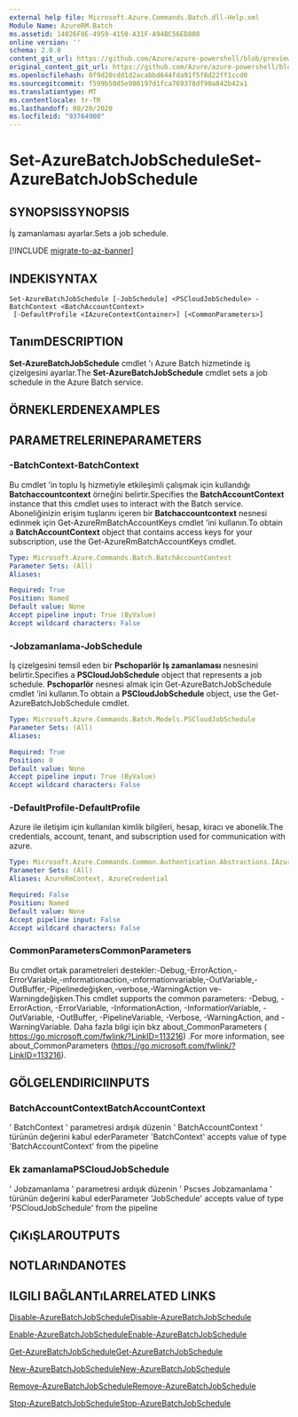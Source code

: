 ```yaml
---
external help file: Microsoft.Azure.Commands.Batch.dll-Help.xml
Module Name: AzureRM.Batch
ms.assetid: 14026F0E-4959-4150-A31F-A94BC56ED808
online version: ''
schema: 2.0.0
content_git_url: https://github.com/Azure/azure-powershell/blob/preview/src/ResourceManager/AzureBatch/Commands.Batch/help/Set-AzureBatchJobSchedule.md
original_content_git_url: https://github.com/Azure/azure-powershell/blob/preview/src/ResourceManager/AzureBatch/Commands.Batch/help/Set-AzureBatchJobSchedule.md
ms.openlocfilehash: 0f9d20cdd1d2acabbd644fda91f5f8d22ff1ccd0
ms.sourcegitcommit: f599b50d5e980197d1fca769378df90a842b42a1
ms.translationtype: MT
ms.contentlocale: tr-TR
ms.lasthandoff: 08/20/2020
ms.locfileid: "93764900"
---
```

# <span data-ttu-id="19b08-101">Set-AzureBatchJobSchedule</span><span class="sxs-lookup"><span data-stu-id="19b08-101">Set-AzureBatchJobSchedule</span></span>

## <span data-ttu-id="19b08-102">SYNOPSIS</span><span class="sxs-lookup"><span data-stu-id="19b08-102">SYNOPSIS</span></span>
<span data-ttu-id="19b08-103">İş zamanlaması ayarlar.</span><span class="sxs-lookup"><span data-stu-id="19b08-103">Sets a job schedule.</span></span>

[!INCLUDE [migrate-to-az-banner](../../includes/migrate-to-az-banner.md)]

## <span data-ttu-id="19b08-104">INDEKI</span><span class="sxs-lookup"><span data-stu-id="19b08-104">SYNTAX</span></span>

```
Set-AzureBatchJobSchedule [-JobSchedule] <PSCloudJobSchedule> -BatchContext <BatchAccountContext>
 [-DefaultProfile <IAzureContextContainer>] [<CommonParameters>]
```

## <span data-ttu-id="19b08-105">Tanım</span><span class="sxs-lookup"><span data-stu-id="19b08-105">DESCRIPTION</span></span>
<span data-ttu-id="19b08-106">**Set-AzureBatchJobSchedule** cmdlet 'ı Azure Batch hizmetinde iş çizelgesini ayarlar.</span><span class="sxs-lookup"><span data-stu-id="19b08-106">The **Set-AzureBatchJobSchedule** cmdlet sets a job schedule in the Azure Batch service.</span></span>

## <span data-ttu-id="19b08-107">ÖRNEKLERDEN</span><span class="sxs-lookup"><span data-stu-id="19b08-107">EXAMPLES</span></span>

## <span data-ttu-id="19b08-108">PARAMETRELERINE</span><span class="sxs-lookup"><span data-stu-id="19b08-108">PARAMETERS</span></span>

### <span data-ttu-id="19b08-109">-BatchContext</span><span class="sxs-lookup"><span data-stu-id="19b08-109">-BatchContext</span></span>
<span data-ttu-id="19b08-110">Bu cmdlet 'in toplu Iş hizmetiyle etkileşimli çalışmak için kullandığı **Batchaccountcontext** örneğini belirtir.</span><span class="sxs-lookup"><span data-stu-id="19b08-110">Specifies the **BatchAccountContext** instance that this cmdlet uses to interact with the Batch service.</span></span>
<span data-ttu-id="19b08-111">Aboneliğinizin erişim tuşlarını içeren bir **Batchaccountcontext** nesnesi edinmek için Get-AzureRmBatchAccountKeys cmdlet 'ini kullanın.</span><span class="sxs-lookup"><span data-stu-id="19b08-111">To obtain a **BatchAccountContext** object that contains access keys for your subscription, use the Get-AzureRmBatchAccountKeys cmdlet.</span></span>

```yaml
Type: Microsoft.Azure.Commands.Batch.BatchAccountContext
Parameter Sets: (All)
Aliases: 

Required: True
Position: Named
Default value: None
Accept pipeline input: True (ByValue)
Accept wildcard characters: False
```

### <span data-ttu-id="19b08-112">-Jobzamanlama</span><span class="sxs-lookup"><span data-stu-id="19b08-112">-JobSchedule</span></span>
<span data-ttu-id="19b08-113">İş çizelgesini temsil eden bir **Pschoparlör Iş zamanlaması** nesnesini belirtir.</span><span class="sxs-lookup"><span data-stu-id="19b08-113">Specifies a **PSCloudJobSchedule** object that represents a job schedule.</span></span>
<span data-ttu-id="19b08-114">**Pschoparlör** nesnesi almak için Get-AzureBatchJobSchedule cmdlet 'ini kullanın.</span><span class="sxs-lookup"><span data-stu-id="19b08-114">To obtain a **PSCloudJobSchedule** object, use the Get-AzureBatchJobSchedule cmdlet.</span></span>

```yaml
Type: Microsoft.Azure.Commands.Batch.Models.PSCloudJobSchedule
Parameter Sets: (All)
Aliases: 

Required: True
Position: 0
Default value: None
Accept pipeline input: True (ByValue)
Accept wildcard characters: False
```

### <span data-ttu-id="19b08-115">-DefaultProfile</span><span class="sxs-lookup"><span data-stu-id="19b08-115">-DefaultProfile</span></span>
<span data-ttu-id="19b08-116">Azure ile iletişim için kullanılan kimlik bilgileri, hesap, kiracı ve abonelik.</span><span class="sxs-lookup"><span data-stu-id="19b08-116">The credentials, account, tenant, and subscription used for communication with azure.</span></span>

```yaml
Type: Microsoft.Azure.Commands.Common.Authentication.Abstractions.IAzureContextContainer
Parameter Sets: (All)
Aliases: AzureRmContext, AzureCredential

Required: False
Position: Named
Default value: None
Accept pipeline input: False
Accept wildcard characters: False
```

### <span data-ttu-id="19b08-117">CommonParameters</span><span class="sxs-lookup"><span data-stu-id="19b08-117">CommonParameters</span></span>
<span data-ttu-id="19b08-118">Bu cmdlet ortak parametreleri destekler:-Debug,-ErrorAction,-ErrorVariable,-ınformationaction,-ınformationvariable,-OutVariable,-OutBuffer,-Pipelinedeğişken,-verbose,-WarningAction ve-Warningdeğişken.</span><span class="sxs-lookup"><span data-stu-id="19b08-118">This cmdlet supports the common parameters: -Debug, -ErrorAction, -ErrorVariable, -InformationAction, -InformationVariable, -OutVariable, -OutBuffer, -PipelineVariable, -Verbose, -WarningAction, and -WarningVariable.</span></span> <span data-ttu-id="19b08-119">Daha fazla bilgi için bkz about_CommonParameters ( https://go.microsoft.com/fwlink/?LinkID=113216) .</span><span class="sxs-lookup"><span data-stu-id="19b08-119">For more information, see about_CommonParameters (https://go.microsoft.com/fwlink/?LinkID=113216).</span></span>

## <span data-ttu-id="19b08-120">GÖLGELENDIRICI</span><span class="sxs-lookup"><span data-stu-id="19b08-120">INPUTS</span></span>

### <span data-ttu-id="19b08-121">BatchAccountContext</span><span class="sxs-lookup"><span data-stu-id="19b08-121">BatchAccountContext</span></span>
<span data-ttu-id="19b08-122">' BatchContext ' parametresi ardışık düzenin ' BatchAccountContext ' türünün değerini kabul eder</span><span class="sxs-lookup"><span data-stu-id="19b08-122">Parameter 'BatchContext' accepts value of type 'BatchAccountContext' from the pipeline</span></span>

### <span data-ttu-id="19b08-123">Ek zamanlama</span><span class="sxs-lookup"><span data-stu-id="19b08-123">PSCloudJobSchedule</span></span>
<span data-ttu-id="19b08-124">' Jobzamanlama ' parametresi ardışık düzenin ' Pscses Jobzamanlama ' türünün değerini kabul eder</span><span class="sxs-lookup"><span data-stu-id="19b08-124">Parameter 'JobSchedule' accepts value of type 'PSCloudJobSchedule' from the pipeline</span></span>

## <span data-ttu-id="19b08-125">ÇıKıŞLAR</span><span class="sxs-lookup"><span data-stu-id="19b08-125">OUTPUTS</span></span>

## <span data-ttu-id="19b08-126">NOTLARıNDA</span><span class="sxs-lookup"><span data-stu-id="19b08-126">NOTES</span></span>

## <span data-ttu-id="19b08-127">ILGILI BAĞLANTıLAR</span><span class="sxs-lookup"><span data-stu-id="19b08-127">RELATED LINKS</span></span>

[<span data-ttu-id="19b08-128">Disable-AzureBatchJobSchedule</span><span class="sxs-lookup"><span data-stu-id="19b08-128">Disable-AzureBatchJobSchedule</span></span>](./Disable-AzureBatchJobSchedule.md)

[<span data-ttu-id="19b08-129">Enable-AzureBatchJobSchedule</span><span class="sxs-lookup"><span data-stu-id="19b08-129">Enable-AzureBatchJobSchedule</span></span>](./Enable-AzureBatchJobSchedule.md)

[<span data-ttu-id="19b08-130">Get-AzureBatchJobSchedule</span><span class="sxs-lookup"><span data-stu-id="19b08-130">Get-AzureBatchJobSchedule</span></span>](./Get-AzureBatchJobSchedule.md)

[<span data-ttu-id="19b08-131">New-AzureBatchJobSchedule</span><span class="sxs-lookup"><span data-stu-id="19b08-131">New-AzureBatchJobSchedule</span></span>](./New-AzureBatchJobSchedule.md)

[<span data-ttu-id="19b08-132">Remove-AzureBatchJobSchedule</span><span class="sxs-lookup"><span data-stu-id="19b08-132">Remove-AzureBatchJobSchedule</span></span>](./Remove-AzureBatchJobSchedule.md)

[<span data-ttu-id="19b08-133">Stop-AzureBatchJobSchedule</span><span class="sxs-lookup"><span data-stu-id="19b08-133">Stop-AzureBatchJobSchedule</span></span>](./Stop-AzureBatchJobSchedule.md)


